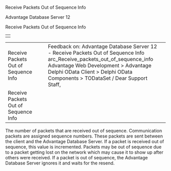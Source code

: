 Receive Packets Out of Sequence Info




Advantage Database Server 12  

Receive Packets Out of Sequence Info

|  |
| --- |
|  |

|  |  |  |  |  |
| --- | --- | --- | --- | --- |
| Receive Packets Out of Sequence Info |  |  | Feedback on: Advantage Database Server 12 - Receive Packets Out of Sequence Info arc\_Receive\_packets\_out\_of\_sequence\_info Advantage Web Development > Advantage Delphi OData Client > Delphi OData Components > TODataSet / Dear Support Staff, |  |
| Receive Packets Out of Sequence Info |  |  |  |  |

The number of packets that are received out of sequence. Communication packets are assigned sequence numbers. These packets are sent between the client and the Advantage Database Server. If a packet is received out of sequence, this value is incremented. Packets may be out of sequence due to a packet getting lost on the network which may cause it to show up after others were received. If a packet is out of sequence, the Advantage Database Server ignores it and waits for the resend.